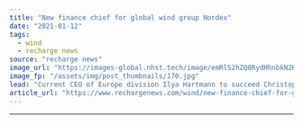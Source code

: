 ```yaml
---
title: "New finance chief for global wind group Nordex"
date: "2021-01-12"
tags: 
  - wind
  - recharge news
source: "recharge news"
image_url: "https://images-global.nhst.tech/image/emRlS2hZQ0RydHhnbkN2KzRKL3pnMFA2eERlTUl4WmRld0FzL2hHQ3JiND0=/nhst/binary/1b9b505a84eb511a2b923086ba58d265"
image_fp: "/assets/img/post_thumbnails/170.jpg"
lead: "Current CEO of Europe division Ilya Hartmann to succeed Christoph Burkhard, who is stepping down for personal reasons"
article_url: "https://www.rechargenews.com/wind/new-finance-chief-for-global-wind-group-nordex/2-1-942986"
---
```


---

